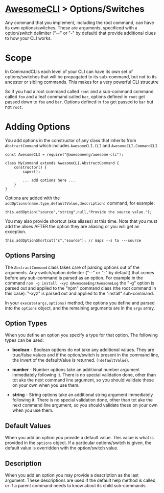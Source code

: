 # [AwesomeCLI](../README.md) > Options/Switches

Any command that you implement, including the root command, can have its own options/switches. These are arguments, specificed with a option/switch delimiter ("--" or "-" by default) that provide additional clues to how your CLI works.

# Scope

In CommandCLIs each level of your CLI can have its own set of options/switches that will be propagated to its sub-command, but not to its ancestor or sibling commands.  This makes for a very powerful CLI strucutre

So if you had a root command called `root` and a sub-command command called `foo` and a leaf command called `bar`, options defined in `root` get passed down to `foo` and `bar`. Options defined in `foo` get passed to `bar` but not `root`.

# Adding Options

You add options in the constructor of any class that inherits from `AbstractCommand` which includes `AwesomeCLI.CLI` and `AwesomeCLI.CommandCLI`.

```
const AwesomeCLI = require("@awesomeeng/awesome-cli");

class MyCommand extends AwesomeCLI.AbstractCommand {
	constructor() {
		super();

		... add options here ...
	}
}
```

Options are added with the `addOptions(name,type,defaultValue,description)` command, for example:

```
this.addOption("source","string",null,"Provide the source value.");
```

You may also provide shortcut (aka aliases) at this time. Note that you must add the alises AFTER the option they are aliasing or you will get an exception.

```
this.addOptionShortcut("s","source"); // maps --s to ---source
```

## Options Parsing

The `AbstractCommand` class takes care of parsing options out of the arguments.  Any switch/option delimiter ("--" or "-" by default) that comes before any sub-command is parsed as an option.  For example in the command `npm -g install -xyz @AwesomeEng/AwesomeLog` the "-g" option is parsed out and applied to the "npm" command class (the root command in this case). "-xyz" is parsed out and applied to the "install" sub-command.

In your `execute(args,options)` method, the options you define and parsed into the `options` object, and the remaining arguments are in the `args` array.

## Option Types

When you define an option you specify a type for that option.  The following types can be used:

 - **boolean** - Boolean options do not take any additional values. They are true/false values and if the option/switch is present in the command line, the invert of the defaultValue is returned. (`!defaultValue`).

 - **number** - Number options take an additional number argument immediately following it. There is no special validation done, other than tot ake the next command line argument, so you should validate these on your own when you use them.

 - **string** - String options take an additional string argument immediately following it. There is no special validation done, other than tot ake the next command line argument, so you should validate these on your own when you use them.

## Default Values

When you add an option you provide a default value. This value is what is provided in the `options` object. If a particular options/switch is given, the default value is overridden with the option/switch value.

## Description

When you add an option you may provide a description as the last argument. These descriptions are used if the default help method is called, or if a parent command needs to know about its child sub-commands.
